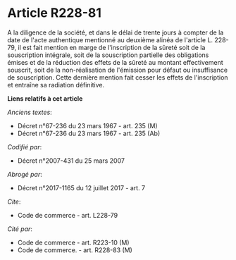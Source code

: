 # Article R228-81

A la diligence de la société, et dans le délai de trente jours à compter de la date de l'acte authentique mentionné au
deuxième alinéa de l'article L. 228-79, il est fait mention en marge de l'inscription de la sûreté soit de la souscription
intégrale, soit de la souscription partielle des obligations émises et de la réduction des effets de la sûreté au montant
effectivement souscrit, soit de la non-réalisation de l'émission pour défaut ou insuffisance de souscription. Cette dernière
mention fait cesser les effets de l'inscription et entraîne sa radiation définitive.

**Liens relatifs à cet article**

_Anciens textes_:

  - Décret n°67-236 du 23 mars 1967 - art. 235 (M)
  - Décret n°67-236 du 23 mars 1967 - art. 235 (Ab)

_Codifié par_:

  - Décret n°2007-431 du 25 mars 2007

_Abrogé par_:

  - Décret n°2017-1165 du 12 juillet 2017 - art. 7

_Cite_:

  - Code de commerce - art. L228-79

_Cité par_:

  - Code de commerce - art. R223-10 (M)
  - Code de commerce. - art. R228-83 (M)
